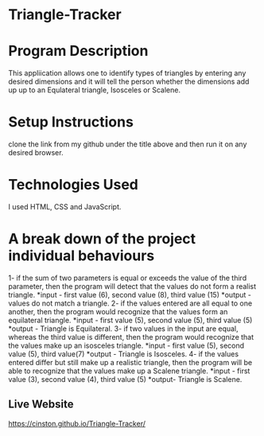 # Triangle-Tracker
# Program Description
This appliication allows one to identify types of triangles by entering any desired dimensions and it will tell the person whether the dimensions add up up to an Equlateral triangle, Isosceles or Scalene.
# Setup Instructions
clone the link from my github under the title above and then run it on any desired browser.
# Technologies Used
I used HTML, CSS and JavaScript.
# A break down of the project individual behaviours
1- if the sum of two parameters is equal or exceeds the value of the third parameter, then the program will detect that the values do not form a realist triangle. *input - first value (6), second value (8), third value (15) *output - values do not match a triangle. 2- if the values entered are all equal to one another, then the program would recognize that the values form an equilateral triangle. *input - first value (5), second value (5), third value (5) *output - Triangle is Equilateral. 3- if two values in the input are equal, whereas the third value is different, then the program would recognize that the values make up an isosceles triangle. *input - first value (5), second value (5), third value(7) *output - Triangle is Isosceles. 4- if the values entered differ but still make up a realistic triangle, then the program will be able to recognize that the values make up a Scalene triangle. *input - first value (3), second value (4), third value (5) *output- Triangle is Scalene.
## Live Website
https://cinston.github.io/Triangle-Tracker/
